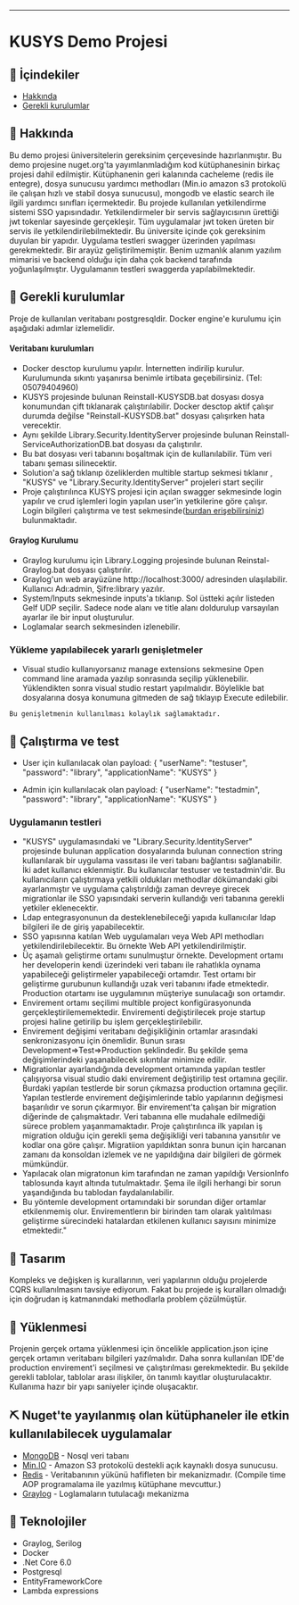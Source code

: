 

---


# KUSYS Demo Projesi 


## 📝 İçindekiler

- [Hakkında](#about)
- [Gerekli kurulumlar](#getting_started)

## 🧐 Hakkında <a name = "about"></a>

Bu demo projesi üniversitelerin gereksinim çerçevesinde hazırlanmıştır. Bu demo projesine
nuget.org'ta yayımlanmladığım kod kütüphanesinin birkaç projesi dahil edilmiştir.
Kütüphanenin geri kalanında cacheleme (redis ile entegre), dosya sunucusu yardımcı methodları (Min.io amazon s3 protokolü ile çalışan hızlı ve stabil dosya sunucusu),
mongodb ve elastic search ile ilgili yardımcı sınıfları içermektedir. 
Bu projede kullanılan yetkilendirme sistemi SSO yapısındadır. Yetkilendirmeler bir servis sağlayıcısının ürettiği jwt tokenlar sayesinde gerçekleşir. 
 Tüm uygulamalar jwt token üreten bir servis ile yetkilendirilebilmektedir. 
 Bu üniversite içinde çok gereksinim duyulan bir yapıdır. 
 Uygulama testleri swagger üzerinden yapılması gerekmektedir. 
 Bir arayüz geliştirilmemiştir. Benim uzmanlık alanım yazılım mimarisi ve backend olduğu için daha çok backend tarafında yoğunlaşılmıştır. Uygulamanın testleri swaggerda yapılabilmektedir.
## 🏁 Gerekli kurulumlar <a name = "getting_started"></a>

Proje de kullanılan veritabanı postgresqldir. Docker engine'e kurulumu için aşağıdaki adımlar izlemelidir.

#### Veritabanı kurulumları
- Docker desctop kurulumu yapılır. İnternetten indirilip kurulur. Kurulumunda sıkıntı yaşanırsa benimle irtibata geçebilirsiniz. (Tel: 05079404960)
- KUSYS projesinde bulunan Reinstall-KUSYSDB.bat dosyası dosya konumundan çift tıklanarak çalıştırılabilir. 
Docker desctop aktif çalışır durumda değilse "Reinstall-KUSYSDB.bat" dosyası çalışırken hata verecektir.
- Aynı şekilde Library.Security.IdentityServer projesinde bulunan Reinstall-ServiceAuthorizationDB.bat dosyası da çalıştırılır.
- Bu bat dosyası veri tabanını boşaltmak için de kullanılabilir. Tüm veri tabanı şeması silinecektir.
- Solution'a sağ tıklanıp özeliklerden multible startup sekmesi tıklanır , "KUSYS" ve "Library.Security.IdentityServer" projeleri start seçilir
- Proje çalıştırılınca KUSYS projesi için açılan swagger sekmesinde 
login yapılır ve crud işlemleri login yapılan user'in yetkilerine göre çalışır. Login bilgileri çalıştırma ve 
test sekmesinde([burdan erişebilirsiniz](#tests)) bulunmaktadır.
#### Graylog Kurulumu
- Graylog kurulumu için Library.Logging projesinde bulunan Reinstal-Graylog.bat dosyası çalıştırılır.
- Graylog'un web arayüzüne http://localhost:3000/ adresinden ulaşılabilir. Kullanıcı Adı:admin, Şifre:library yazılır.
- System/Inputs sekmesinde inputs'a tıklanıp. 
Sol üstteki açılır listeden Gelf UDP seçilir. 
Sadece  node alanı ve title alanı doldurulup varsayılan ayarlar ile bir input oluşturulur.
- Loglamalar search sekmesinden izlenebilir.

### Yükleme yapılabilecek yararlı genişletmeler
- Visual studio kullanıyorsanız manage extensions sekmesine Open command line aramada yazılıp sonrasında 
seçilip yüklenebilir. Yüklendikten sonra visual studio restart yapılmalıdır.
Böylelikle bat dosyalarına dosya konumuna gitmeden de sağ tıklayıp Execute edilebilir.


```
Bu genişletmenin kullanılması kolaylık sağlamaktadır.
```

## 🔧 Çalıştırma ve test <a name = "tests"></a>

- User için kullanılacak olan payload: { "userName": "testuser", "password": "library", "applicationName": "KUSYS" }

- Admin için kullanılacak olan payload: { "userName": "testadmin", "password": "library", "applicationName": "KUSYS" }

### Uygulamanın testleri

- "KUSYS" uygulamasındaki ve "Library.Security.IdentityServer" projesinde bulunan application dosyalarında bulunan connection string kullanılarak bir uygulama vassıtası ile veri tabanı bağlantısı sağlanabilir.
İki adet kullanıcı eklenmiştir. Bu kullanıcılar testuser ve testadmin'dir. Bu kullanıcıların çalıştırmaya yetkili oldukları methodlar dökümandaki gibi 
ayarlanmıştır ve uygulama çalıştırıldığı zaman devreye girecek migrationlar ile SSO yapısındaki serverin kullandığı veri tabanına gerekli yetkiler eklenecektir.
- Ldap entegrasyonunun da desteklenebileceği yapıda kullanıcılar ldap bilgileri ile de giriş yapabilecektir.
 - SSO yapısınna katılan Web uygulamaları veya Web API methodları yetkilendirilebilecektir. Bu örnekte Web API yetkilendirilmiştir.
 - Üç aşamalı geliştirme ortamı sunulmuştur örnekte. 
 Development ortamı her developerin kendi üzerindeki veri tabanı ile rahatlıkla oynama yapabileceği geliştirmeler yapabileceği ortamdır. 
 Test ortamı bir geliştirme gurubunun kullandığı uzak veri tabanını ifade etmektedir. 
 Production otartamı ise uygulamının müşteriye sunulacağı son ortamdır.
- Envirement ortamı seçilimi multible project konfigürasyonunda gerçekleştirilememektedir. 
Envirementi değiştirilecek proje startup projesi haline getirilip bu işlem gerçekleştirilebilir.
- Envirement değişimi veritabanı değişikliğinin ortamlar arasındaki senkronizasyonu için önemlidir. 
Bunun sırası Development=>Test=>Production şeklindedir. 
Bu şekilde şema değişimlerindeki yaşanabilecek sıkıntılar minimize edilir.
 - Migrationlar ayarlandığında development ortamında yapılan testler çalışıyorsa visual studio daki envirement değiştirilip test ortamına geçilir.
 Burdaki yapılan testlerde bir sorun çıkmazsa production ortamına geçilir.
 Yapılan testlerde envirement değişimlerinde tablo yapılarının değişmesi başarılıdır ve sorun çıkarmıyor. Bir envirement'ta çalışan bir migration diğerinde de çalışmaktadır. Veri tabanına elle mudahale edilmediği sürece problem yaşanmamaktadır.
 Proje çalıştırılınca ilk yapılan iş migration olduğu için gerekli şema değişikliği veri tabanına yansıtılır ve kodlar ona göre çalışır. 
 Migratiion yapıldıktan sonra bunun için harcanan zamanı da konsoldan izlemek ve ne yapıldığına dair bilgileri de görmek mümkündür.
 - Yapılacak olan migratonun kim tarafından ne zaman yapıldığı VersionInfo tablosunda kayıt altında tutulmaktadır. 
 Şema ile ilgili herhangi bir sorun yaşandığında bu tablodan faydalanılabilir.
 - Bu yöntemle development ortamındaki bir sorundan diğer ortamlar etkilenmemiş olur. 
 Envirementlerın bir birinden tam olarak yalıtılması geliştirme sürecindeki hatalardan etkilenen kullanıcı sayısını minimize etmektedir."

## 🎈 Tasarım <a name="usage"></a>
Kompleks ve değişken iş kurallarının, veri yapılarının olduğu projelerde CQRS kullanılmasını tavsiye ediyorum. 
Fakat bu projede iş kuralları olmadığı için doğrudan iş katmanındaki methodlarla problem çözülmüştür.

## 🚀 Yüklenmesi <a name = "deployment"></a>

Projenin gerçek ortama yüklenmesi için öncelikle application.json 
içine gerçek ortamın veritabanı bilgileri yazılmalıdır. Daha sonra kullanılan IDE'de production envirement'i seçilmesi ve çalıştırılması gerekmektedir.
Bu şekilde gerekli tablolar, tablolar arası ilişkiler, ön tanımlı kayıtlar oluşturulacaktır. Kullanıma hazır bir yapı saniyeler içinde oluşacaktır.


## ⛏️ Nuget'te yayılanmış olan kütüphaneler ile etkin kullanılabilecek uygulamalar <a name = "built_using"></a>

- [MongoDB](https://www.mongodb.com/) - Nosql veri tabanı
- [Min.IO](https://expressjs.com/) - Amazon S3 protokolü destekli açık kaynaklı dosya sunucusu.
- [Redis]() - Veritabanının yükünü hafifleten bir mekanizmadır. (Compile time AOP programalama ile yazılmış kütüphane mevcuttur.)
- [Graylog]() - Loglamaların tutulacağı mekanizma

## 🎉 Teknolojiler <a name = "acknowledgement"></a>

- Graylog, Serilog
- Docker
- .Net Core 6.0
- Postgresql
- EntityFrameworkCore
- Lambda expressions
